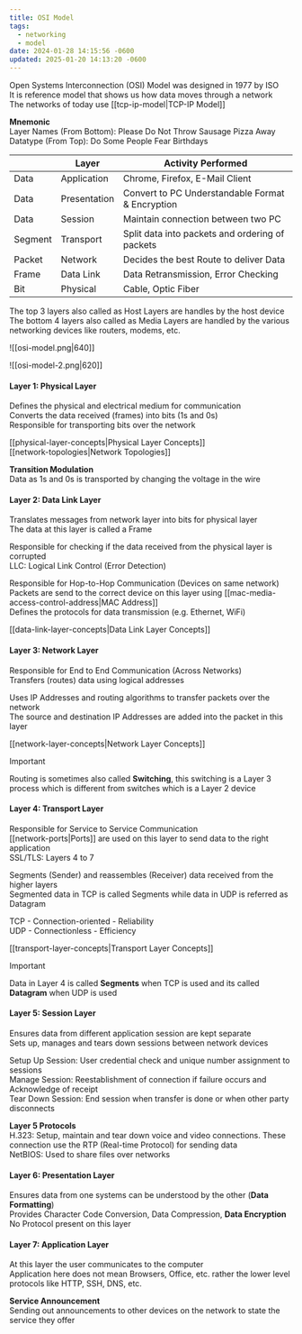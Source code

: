 ```yaml
---
title: OSI Model
tags:
  - networking
  - model
date: 2024-01-28 14:15:56 -0600
updated: 2025-01-20 14:13:20 -0600
---
```


Open Systems Interconnection (OSI) Model was designed in 1977 by ISO  
It is reference model that shows us how data moves through a network  
The networks of today use [[tcp-ip-model|TCP-IP Model]]

**Mnemonic**  
Layer Names (From Bottom): Please Do Not Throw Sausage Pizza Away  
Datatype (From Top): Do Some People Fear Birthdays

|         | Layer        | Activity Performed                               |
| ------- | ------------ | ------------------------------------------------ |
| Data    | Application  | Chrome, Firefox, E-Mail Client                   |
| Data    | Presentation | Convert to PC Understandable Format & Encryption |
| Data    | Session      | Maintain connection between two PC               |
| Segment | Transport    | Split data into packets and ordering of packets  |
| Packet  | Network      | Decides the best Route to deliver Data           |
| Frame   | Data Link    | Data Retransmission, Error Checking              |
| Bit     | Physical     | Cable, Optic Fiber                               |

The top 3 layers also called as Host Layers are handles by the host device  
The bottom 4 layers also called as Media Layers are handled by the various networking devices like routers, modems, etc.

![[osi-model.png|640]]

![[osi-model-2.png|620]]

#### Layer 1: Physical Layer

Defines the physical and electrical medium for communication  
Converts the data received (frames) into bits (1s and 0s)  
Responsible for transporting bits over the network  

[[physical-layer-concepts|Physical Layer Concepts]]  
[[network-topologies|Network Topologies]]

**Transition Modulation**  
Data as 1s and 0s is transported by changing the voltage in the wire

#### Layer 2: Data Link Layer

Translates messages from network layer into bits for physical layer  
The data at this layer is called a Frame   

Responsible for checking if the data received from the physical layer is corrupted  
LLC: Logical Link Control (Error Detection)

Responsible for Hop-to-Hop Communication (Devices on same network)    
Packets are send to the correct device on this layer using [[mac-media-access-control-address|MAC Address]]  
Defines the protocols for data transmission (e.g. Ethernet, WiFi) 

[[data-link-layer-concepts|Data Link Layer Concepts]]

#### Layer 3: Network Layer

Responsible for End to End Communication (Across Networks)   
Transfers (routes) data using logical addresses  

Uses IP Addresses and routing algorithms to transfer packets over the network  
The source and destination IP Addresses are added into the packet in this layer  

[[network-layer-concepts|Network Layer Concepts]]

> [!IMPORTANT]  
> Routing is sometimes also called **Switching**, this switching is a Layer 3 process  which is different from switches which is a Layer 2 device

#### Layer 4: Transport Layer

Responsible for Service to Service Communication  
[[network-ports|Ports]] are used on this layer to send data to the right application  
SSL/TLS: Layers 4 to 7

Segments (Sender) and reassembles (Receiver) data received from the higher layers  
Segmented data in TCP is called Segments while data in UDP is referred as Datagram  

TCP - Connection-oriented - Reliability  
UDP - Connectionless - Efficiency

[[transport-layer-concepts|Transport Layer Concepts]]

> [!IMPORTANT]
> Data in Layer 4 is called **Segments** when TCP is used and its called **Datagram** when UDP is used

#### Layer 5: Session Layer

Ensures data from different application session are kept separate  
Sets up, manages and tears down sessions between network devices  

Setup Up Session: User credential check and unique number assignment to sessions    
Manage Session: Reestablishment of connection if failure occurs and Acknowledge of receipt  
Tear Down Session: End session when transfer is done or when other party disconnects

**Layer 5 Protocols**  
H.323: Setup, maintain and tear down voice and video connections. These connection use the RTP (Real-time Protocol) for sending data  
NetBIOS: Used to share files over networks

#### Layer 6: Presentation Layer

Ensures data from one systems can be understood by the other (**Data Formatting**)  
Provides Character Code Conversion, Data Compression, **Data Encryption**  
No Protocol present on this layer

#### Layer 7: Application Layer

At this layer the user communicates to the computer  
Application here does not mean Browsers, Office, etc. rather the lower level protocols like HTTP, SSH, DNS, etc.  

**Service Announcement**  
Sending out announcements to other devices on the network to state the service they offer
